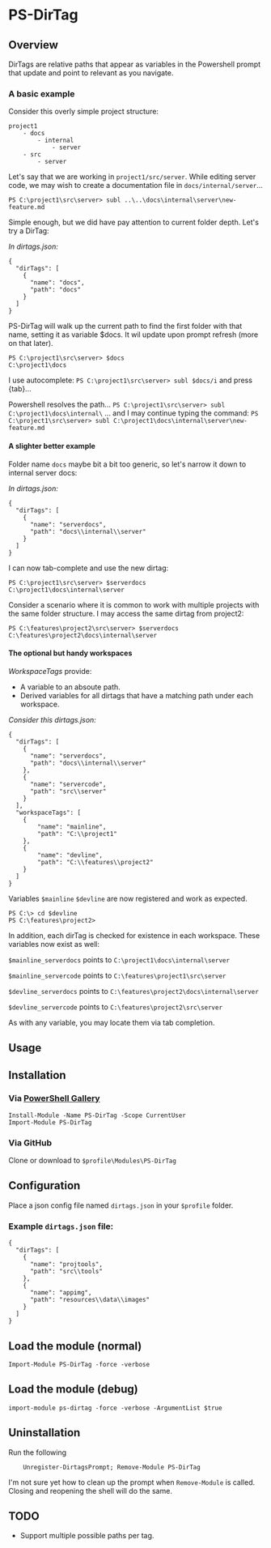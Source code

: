 PS-DirTag
=========

Overview
--------

DirTags are relative paths that appear as variables in the Powershell prompt that update and point to relevant as you navigate.


### A basic example

Consider this overly simple project structure:

```
project1
    - docs
        - internal
            - server
    - src
        - server
```

Let's say that we are working in `project1/src/server`. While editing server code, we may wish to create a documentation file in `docs/internal/server`...

`PS C:\project1\src\server> subl ..\..\docs\internal\server\new-feature.md`

Simple enough, but we did have pay attention to current folder depth. Let's try a DirTag:

_In dirtags.json:_

```
{
  "dirTags": [
    {
      "name": "docs",
      "path": "docs"
    }
  ]
}

```

PS-DirTag will walk up the current path to find the first folder with that name, setting it as variable $docs. It wil update upon prompt refresh (more on that later).

```
PS C:\project1\src\server> $docs
C:\project1\docs
```

I use autocomplete:
`PS C:\project1\src\server> subl $docs/i` and press {tab}...

Powershell resolves the path...
`PS C:\project1\src\server> subl C:\project1\docs\internal\`
... and I may continue typing the command:
`PS C:\project1\src\server> subl C:\project1\docs\internal\server\new-feature.md`


#### A slighter better example

Folder name `docs` maybe bit a bit too generic, so let's narrow it down to internal server docs:

_In dirtags.json:_

```
{
  "dirTags": [
    {
      "name": "serverdocs",
      "path": "docs\\internal\\server"
    }
  ]
}
```

I can now tab-complete and use the new dirtag:
```
PS C:\project1\src\server> $serverdocs
C:\project1\docs\internal\server
```

Consider a scenario where it is common to work with multiple projects with the same folder structure. I may access the same dirtag from project2:

```
PS C:\features\project2\src\server> $serverdocs
C:\features\project2\docs\internal\server
```


#### The optional but handy workspaces

_WorkspaceTags_ provide:

* A variable to an absoute path.
* Derived variables for all dirtags that have a matching path under each workspace.


_Consider this dirtags.json:_

```
{
  "dirTags": [
    {
      "name": "serverdocs",
      "path": "docs\\internal\\server"
    },
    {
      "name": "servercode",
      "path": "src\\server"
    }
  ],
  "workspaceTags": [
    {
        "name": "mainline",
        "path": "C:\\project1"
    },
    {
        "name": "devline",
        "path": "C:\\features\\project2"
    }
  ]
}
```

Variables `$mainline` `$devline` are now registered and work as expected.

```
PS C:\> cd $devline
PS C:\features\project2>
```

In addition, each dirTag is checked for existence in each workspace. These variables now exist as well:

`$mainline_serverdocs` points to `C:\project1\docs\internal\server`

`$mainline_servercode` points to `C:\features\project1\src\server`

`$devline_serverdocs`  points to `C:\features\project2\docs\internal\server`

`$devline_servercode`  points to `C:\features\project2\src\server`

As with any variable, you may locate them via tab completion.


Usage
-----

Installation
---------------------

### Via [PowerShell Gallery](https://www.powershellgallery.com)

    Install-Module -Name PS-DirTag -Scope CurrentUser
    Import-Module PS-DirTag

### Via GitHub

Clone or download to `$profile\Modules\PS-DirTag`


Configuration
-------------

Place a json config file named `dirtags.json` in your `$profile` folder.

### Example `dirtags.json` file:

```
{
  "dirTags": [
    {
      "name": "projtools",
      "path": "src\\tools"
    },
    {
      "name": "appimg",
      "path": "resources\\data\\images"
    }
  ]
}
```

Load the module (normal)
---------------

    Import-Module PS-DirTag -force -verbose

Load the module (debug)
---------------------

    import-module ps-dirtag -force -verbose -ArgumentList $true

Uninstallation
--------------

Run the following

        Unregister-DirtagsPrompt; Remove-Module PS-DirTag

I'm not sure yet how to clean up the prompt when `Remove-Module` is called. Closing and reopening the shell will do the same.


TODO
----

* Support multiple possible paths per tag.
